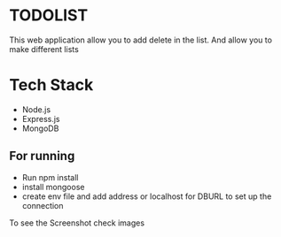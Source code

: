 # TODOLIST
This web application allow you to add delete in the list. And allow you to make different lists

# Tech Stack
 <ul>
  <li>Node.js</li>
  <li>Express.js</li>
  <li>MongoDB</li>
  </ul>

## For running

- Run npm install
- install mongoose
- create env file and add address or localhost for DBURL to set up the connection

To see the Screenshot check images
